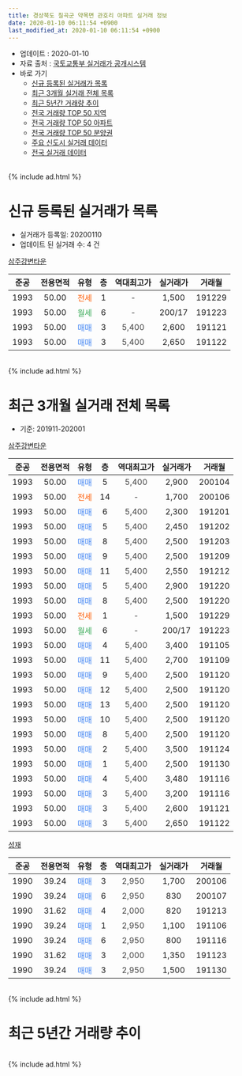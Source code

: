 ```yaml
---
title: 경상북도 칠곡군 약목면 관호리 아파트 실거래 정보
date: 2020-01-10 06:11:54 +0900
last_modified_at: 2020-01-10 06:11:54 +0900
---
```


* 업데이트 : 2020-01-10
* 자료 출처 : [국토교통부 실거래가 공개시스템](http://rt.molit.go.kr)
* 바로 가기
    * [신규 등록된 실거래가 목록](#신규-등록된-실거래가-목록)
    * [최근 3개월 실거래 전체 목록](#최근-3개월-실거래-전체-목록)
    * [최근 5년간 거래량 추이](#최근-5년간-거래량-추이)
    * [전국 거래량 TOP 50 지역](https://inasie.github.io/apt-trade-info/최근-3개월-전국에서-가장-거래가-많이-발생한-지역)
    * [전국 거래량 TOP 50 아파트](https://inasie.github.io/apt-trade-info/최근-3개월-전국에서-가장-거래가-많이-발생한-아파트)
    * [전국 거래량 TOP 50 분양권](https://inasie.github.io/apt-trade-info/최근-3개월-전국에서-가장-거래가-많이-발생한-분양권)
    * [주요 신도시 실거래 데이터](https://inasie.github.io/apt-trade-info/주요-신도시)
    * [전국 실거래 데이터](https://inasie.github.io/apt-trade-info/전국)
<br>
{% include ad.html %}
<br>

# 신규 등록된 실거래가 목록
* 실거래가 등록일: 20200110
* 업데이트 된 실거래 수: 4 건


[삼주강변타운](https://search.naver.com/search.naver?query=%EA%B2%BD%EC%83%81%EB%B6%81%EB%8F%84+%EC%B9%A0%EA%B3%A1%EA%B5%B0+%EC%95%BD%EB%AA%A9%EB%A9%B4+%EA%B4%80%ED%98%B8%EB%A6%AC+%EC%82%BC%EC%A3%BC%EA%B0%95%EB%B3%80%ED%83%80%EC%9A%B4)

|준공|전용면적|유형|층|역대최고가|실거래가|거래월|
|:---:|:---:|:---:|:---:|:---:|:---:|:---:|
|1993|50.00|<span style="color:#ff5a00">전세</span>|1|<span style="color:#444444">-</span>|1,500|191229|
|1993|50.00|<span style="color:#34a853">월세</span>|6|<span style="color:#444444">-</span>|200/17|191223|
|1993|50.00|<span style="color:#4285f3">매매</span>|3|<span style="color:#444444">5,400</span>|2,600|191121|
|1993|50.00|<span style="color:#4285f3">매매</span>|3|<span style="color:#444444">5,400</span>|2,650|191122|


<br>
{% include ad.html %}
<br>

# 최근 3개월 실거래 전체 목록
* 기준: 201911-202001


[삼주강변타운](https://search.naver.com/search.naver?query=%EA%B2%BD%EC%83%81%EB%B6%81%EB%8F%84+%EC%B9%A0%EA%B3%A1%EA%B5%B0+%EC%95%BD%EB%AA%A9%EB%A9%B4+%EA%B4%80%ED%98%B8%EB%A6%AC+%EC%82%BC%EC%A3%BC%EA%B0%95%EB%B3%80%ED%83%80%EC%9A%B4)

|준공|전용면적|유형|층|역대최고가|실거래가|거래월|
|:---:|:---:|:---:|:---:|:---:|:---:|:---:|
|1993|50.00|<span style="color:#4285f3">매매</span>|5|<span style="color:#444444">5,400</span>|2,900|200104|
|1993|50.00|<span style="color:#ff5a00">전세</span>|14|<span style="color:#444444">-</span>|1,700|200106|
|1993|50.00|<span style="color:#4285f3">매매</span>|6|<span style="color:#444444">5,400</span>|2,300|191201|
|1993|50.00|<span style="color:#4285f3">매매</span>|5|<span style="color:#444444">5,400</span>|2,450|191202|
|1993|50.00|<span style="color:#4285f3">매매</span>|8|<span style="color:#444444">5,400</span>|2,500|191203|
|1993|50.00|<span style="color:#4285f3">매매</span>|9|<span style="color:#444444">5,400</span>|2,500|191209|
|1993|50.00|<span style="color:#4285f3">매매</span>|11|<span style="color:#444444">5,400</span>|2,550|191212|
|1993|50.00|<span style="color:#4285f3">매매</span>|5|<span style="color:#444444">5,400</span>|2,900|191220|
|1993|50.00|<span style="color:#4285f3">매매</span>|8|<span style="color:#444444">5,400</span>|2,500|191220|
|1993|50.00|<span style="color:#ff5a00">전세</span>|1|<span style="color:#444444">-</span>|1,500|191229|
|1993|50.00|<span style="color:#34a853">월세</span>|6|<span style="color:#444444">-</span>|200/17|191223|
|1993|50.00|<span style="color:#4285f3">매매</span>|4|<span style="color:#444444">5,400</span>|3,400|191105|
|1993|50.00|<span style="color:#4285f3">매매</span>|11|<span style="color:#444444">5,400</span>|2,700|191109|
|1993|50.00|<span style="color:#4285f3">매매</span>|9|<span style="color:#444444">5,400</span>|2,500|191120|
|1993|50.00|<span style="color:#4285f3">매매</span>|12|<span style="color:#444444">5,400</span>|2,500|191120|
|1993|50.00|<span style="color:#4285f3">매매</span>|13|<span style="color:#444444">5,400</span>|2,500|191120|
|1993|50.00|<span style="color:#4285f3">매매</span>|10|<span style="color:#444444">5,400</span>|2,500|191120|
|1993|50.00|<span style="color:#4285f3">매매</span>|8|<span style="color:#444444">5,400</span>|2,500|191120|
|1993|50.00|<span style="color:#4285f3">매매</span>|2|<span style="color:#444444">5,400</span>|3,500|191124|
|1993|50.00|<span style="color:#4285f3">매매</span>|1|<span style="color:#444444">5,400</span>|2,500|191130|
|1993|50.00|<span style="color:#4285f3">매매</span>|4|<span style="color:#444444">5,400</span>|3,480|191116|
|1993|50.00|<span style="color:#4285f3">매매</span>|3|<span style="color:#444444">5,400</span>|3,200|191116|
|1993|50.00|<span style="color:#4285f3">매매</span>|3|<span style="color:#444444">5,400</span>|2,600|191121|
|1993|50.00|<span style="color:#4285f3">매매</span>|3|<span style="color:#444444">5,400</span>|2,650|191122|

[성재](https://search.naver.com/search.naver?query=%EA%B2%BD%EC%83%81%EB%B6%81%EB%8F%84+%EC%B9%A0%EA%B3%A1%EA%B5%B0+%EC%95%BD%EB%AA%A9%EB%A9%B4+%EA%B4%80%ED%98%B8%EB%A6%AC+%EC%84%B1%EC%9E%AC)

|준공|전용면적|유형|층|역대최고가|실거래가|거래월|
|:---:|:---:|:---:|:---:|:---:|:---:|:---:|
|1990|39.24|<span style="color:#4285f3">매매</span>|3|<span style="color:#444444">2,950</span>|1,700|200106|
|1990|39.24|<span style="color:#4285f3">매매</span>|6|<span style="color:#444444">2,950</span>|830|200107|
|1990|31.62|<span style="color:#4285f3">매매</span>|4|<span style="color:#444444">2,000</span>|820|191213|
|1990|39.24|<span style="color:#4285f3">매매</span>|1|<span style="color:#444444">2,950</span>|1,100|191106|
|1990|39.24|<span style="color:#4285f3">매매</span>|6|<span style="color:#444444">2,950</span>|800|191116|
|1990|31.62|<span style="color:#4285f3">매매</span>|3|<span style="color:#444444">2,000</span>|1,350|191123|
|1990|39.24|<span style="color:#4285f3">매매</span>|3|<span style="color:#444444">2,950</span>|1,500|191130|


<br>
{% include ad.html %}
<br>

# 최근 5년간 거래량 추이


<div style="width:100%;">
    <canvas id="deal_progress" height="200"></canvas>
</div>

<script>
new Chart(document.getElementById("deal_progress"), {
    type: 'line',
    data: {
        labels: ['201501','201502','201503','201504','201505','201506','201507','201508','201509','201510','201511','201512','201601','201602','201603','201604','201605','201606','201607','201608','201609','201610','201611','201612','201701','201702','201703','201704','201705','201706','201707','201708','201709','201710','201711','201712','201801','201802','201803','201804','201805','201806','201807','201808','201809','201810','201811','201812','201901','201902','201903','201904','201905','201906','201907','201908','201909','201910','201911','201912','202001'],
        datasets: [{
            label: '매매',
            pointRadius: 1,
            data: [9, 15, 16, 8, 10, 14, 17, 8, 14, 17, 12, 12, 8, 10, 15, 15, 14, 10, 7, 9, 9, 9, 14, 6, 13, 10, 24, 14, 12, 5, 17, 10, 13, 10, 14, 8, 15, 9, 7, 14, 12, 12, 8, 7, 11, 18, 9, 22, 10, 12, 16, 14, 12, 15, 11, 6, 14, 14, 17, 8, 3],
            borderColor: "rgba(255, 201, 14, 1)",
            backgroundColor: "rgba(255, 201, 14, 0.5)",
            fill: false,
            lineTension: 0
        },{
            label: '전월세',
            pointRadius: 1,
            data: [2, 1, 4, 4, 2, 4, 3, 1, 1, 3, 2, 8, 0, 4, 1, 1, 5, 4, 2, 2, 4, 5, 3, 2, 0, 0, 2, 3, 4, 2, 2, 0, 1, 0, 2, 1, 2, 0, 2, 3, 1, 2, 0, 1, 2, 3, 3, 1, 3, 1, 3, 3, 2, 2, 2, 0, 2, 6, 0, 2, 1],
            borderColor: "rgba(0, 141, 185, 1)",
            backgroundColor: "rgba(0, 141, 185, 0.5)",
            fill: false,
            lineTension: 0
        }
        ]
    },
    options: {
        responsive: true,
        title: {
            display: false
        },
        tooltips: {
            mode: 'index',
            intersect: false
        },
        hover: {
            mode: 'nearest',
            intersect: true
        },
        scales: {
            xAxes: [{
                display: true,
                scaleLabel: {
                    display: true,
                    labelString: '년/월'
                }
            }],
            yAxes: [{
                display: true,
                ticks: {
                    suggestedMin: 0,
                },
                scaleLabel: {
                    display: true,
                    labelString: '실거래 수'
                }
            }]
        }
    }
});

</script>


<br>
{% include ad.html %}
<br>

